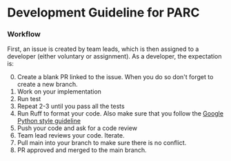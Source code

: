 # Development Guideline for PARC

### Workflow
First, an issue is created by team leads, which is then assigned to a developer (either voluntary or assignment). As a developer, the expectation is:

0. Create a blank PR linked to the issue. When you do so don't forget to create a new branch.
0. Work on your implementation
0. Run test
0. Repeat 2-3 until you pass all the tests
0. Run Ruff to format your code. Also make sure that you follow the [Google Python style guideline](https://google.github.io/styleguide/pyguide.html)
0. Push your code and ask for a code review
0. Team lead reviews your code. Iterate.
0. Pull main into your branch to make sure there is no conflict.
0. PR approved and merged to the main branch.
